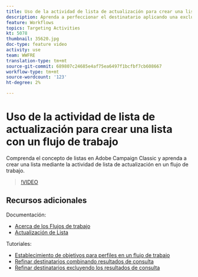 ```yaml
---
title: Uso de la actividad de lista de actualización para crear una lista con un flujo de trabajo
description: Aprenda a perfeccionar el destinatario aplicando una exclusión estándar a un flujo de trabajo. También aprenderá a crear filtros predefinidos y a crear problemas en el flujo de trabajo.
feature: Workflows
topics: Targeting Activities
kt: 5078
thumbnail: 35620.jpg
doc-type: feature video
activity: use
team: WWFRE
translation-type: tm+mt
source-git-commit: 689807c24685e4af75ea6497f1bcfbf7cb608667
workflow-type: tm+mt
source-wordcount: '123'
ht-degree: 2%

---
```



# Uso de la actividad de lista de actualización para crear una lista con un flujo de trabajo

Comprenda el concepto de listas en Adobe Campaign Classic y aprenda a crear una lista mediante la actividad de lista de actualización en un flujo de trabajo.

>[!VIDEO](https://video.tv.adobe.com/v/35620?quality=12)

## Recursos adicionales

Documentación:

* [Acerca de los Flujos de trabajo](https://docs.adobe.com/content/help/en/campaign-classic/using/automating-with-workflows/introduction/about-workflows.html)
* [Actualización de Lista](https://docs.adobe.com/content/help/en/campaign-classic/using/automating-with-workflows/targeting-activities/list-update.html)

Tutoriales:

* [Establecimiento de objetivos para perfiles en un flujo de trabajo](/help/acc/getting-started/targeting-profiles-in-a-workflow.md)
* [Refinar destinatarios combinando resultados de consulta](/help/acc/automating-with-workflows/refining-targets-by-combining-query-results.md)
* [Refinar destinatarios excluyendo los resultados de consulta](/help/acc/automating-with-workflows/refining-targets-by-excluding-query-results.md)
